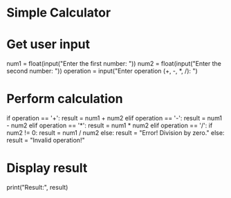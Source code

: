 # Simple Calculator

# Get user input
num1 = float(input("Enter the first number: "))
num2 = float(input("Enter the second number: "))
operation = input("Enter operation (+, -, *, /): ")

# Perform calculation
if operation == '+':
    result = num1 + num2
elif operation == '-':
    result = num1 - num2
elif operation == '*':
    result = num1 * num2
elif operation == '/':
    if num2 != 0:
        result = num1 / num2
    else:
        result = "Error! Division by zero."
else:
    result = "Invalid operation!"

# Display result
print("Result:", result)
